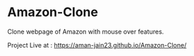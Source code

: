 # Amazon-Clone
Clone webpage of Amazon with mouse over features. 

Project Live at : https://aman-jain23.github.io/Amazon-Clone/

